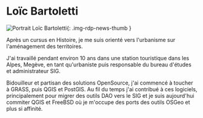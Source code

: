 # Loïc Bartoletti

![Portrait Loïc Bartoletti](https://cdn.geotribu.fr/img/internal/contributeurs/lbar.png "Portrait Loïc Bartoletti"){: .img-rdp-news-thumb }

Après un cursus en Histoire, je me suis orienté vers l'urbanisme sur
l'aménagement des territoires.

J'ai travaillé pendant environ 10 ans dans une station touristique dans
les Alpes, Megève, en tant qu'urbaniste puis responsable du bureau d'études et
administrateur SIG.

Bidouilleur et partisan des solutions OpenSource, j'ai commencé à toucher à
GRASS, puis QGIS et PostGIS. Au fil du temps j'ai contribué à ces
logiciels, principalement pour migrer des outils DAO vers le SIG et je suis
aujourd'hui commiter QGIS et FreeBSD où je m'occupe des ports des outils OSGeo
et plus si affinité.

